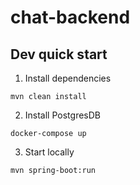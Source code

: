 # chat-backend

## Dev quick start ##

1. Install dependencies
````
mvn clean install
````

2. Install PostgresDB
````
docker-compose up
````

3. Start locally
````
mvn spring-boot:run
````
